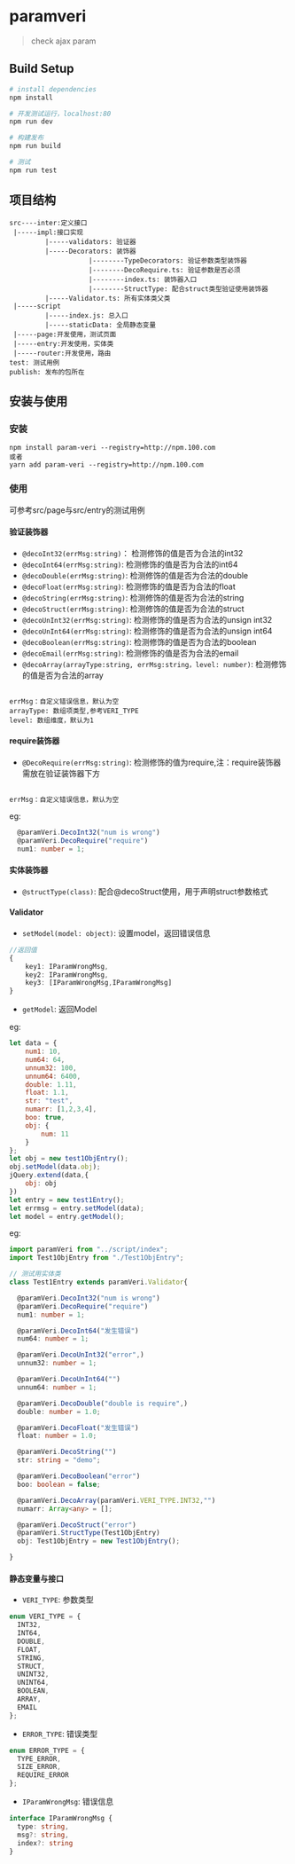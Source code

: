 # paramveri

> check ajax param

## Build Setup

``` bash
# install dependencies
npm install

# 开发测试运行，localhost:80
npm run dev

# 构建发布
npm run build

# 测试
npm run test
```


## 项目结构
```
src----inter:定义接口
 |-----impl:接口实现
         |-----validators: 验证器
         |-----Decorators: 装饰器
                    |--------TypeDecorators: 验证参数类型装饰器
                    |--------DecoRequire.ts: 验证参数是否必须
                    |--------index.ts: 装饰器入口
                    |--------StructType: 配合struct类型验证使用装饰器
         |-----Validator.ts: 所有实体类父类
 |-----script
         |-----index.js: 总入口
         |-----staticData: 全局静态变量
 |-----page:开发使用，测试页面
 |-----entry:开发使用，实体类
 |-----router:开发使用，路由
test: 测试用例
publish: 发布的包所在
```

## 安装与使用
### 安装
```
npm install param-veri --registry=http://npm.100.com
或者
yarn add param-veri --registry=http://npm.100.com
```
### 使用
可参考src/page与src/entry的测试用例

#### 验证装饰器
+ `@decoInt32(errMsg:string)`： 检测修饰的值是否为合法的int32
+ `@decoInt64(errMsg:string)`:  检测修饰的值是否为合法的int64
+ `@decoDouble(errMsg:string)`:  检测修饰的值是否为合法的double
+ `@decoFloat(errMsg:string)`:  检测修饰的值是否为合法的float
+ `@decoString(errMsg:string)`:  检测修饰的值是否为合法的string
+ `@decoStruct(errMsg:string)`:  检测修饰的值是否为合法的struct
+ `@decoUnInt32(errMsg:string)`:  检测修饰的值是否为合法的unsign int32
+ `@decoUnInt64(errMsg:string)`:  检测修饰的值是否为合法的unsign int64
+ `@decoBoolean(errMsg:string)`:  检测修饰的值是否为合法的boolean
+ `@decoEmail(errMsg:string)`:  检测修饰的值是否为合法的email
+ `@decoArray(arrayType:string, errMsg:string，level: number)`:  检测修饰的值是否为合法的array

```

errMsg：自定义错误信息，默认为空
arrayType: 数组项类型,参考VERI_TYPE
level: 数组维度，默认为1

```

#### require装饰器
+ `@DecoRequire(errMsg:string)`: 检测修饰的值为require,注：require装饰器需放在验证装饰器下方

```

errMsg：自定义错误信息，默认为空

```
eg:
```ts
  @paramVeri.DecoInt32("num is wrong")
  @paramVeri.DecoRequire("require")
  num1: number = 1;
```

#### 实体装饰器
+ `@structType(class)`: 配合@decoStruct使用，用于声明struct参数格式

#### Validator
+ `setModel(model: object)`: 设置model，返回错误信息

```ts
//返回值
{
    key1: IParamWrongMsg,
    key2: IParamWrongMsg,
    key3: [IParamWrongMsg,IParamWrongMsg]
}

```

+ `getModel`: 返回Model

eg:
```js
let data = {
    num1: 10,
    num64: 64,
    unnum32: 100,
    unnum64: 6400,
    double: 1.11,
    float: 1.1,
    str: "test",
    numarr: [1,2,3,4],
    boo: true,
    obj: {
        num: 11
    }
};
let obj = new test1ObjEntry();
obj.setModel(data.obj);
jQuery.extend(data,{
    obj: obj
})
let entry = new test1Entry();
let errmsg = entry.setModel(data);
let model = entry.getModel();
```

eg:
```ts
import paramVeri from "../script/index";
import Test1ObjEntry from "./Test1ObjEntry";

// 测试用实体类
class Test1Entry extends paramVeri.Validator{

  @paramVeri.DecoInt32("num is wrong")
  @paramVeri.DecoRequire("require")
  num1: number = 1;

  @paramVeri.DecoInt64("发生错误")
  num64: number = 1;

  @paramVeri.DecoUnInt32("error",)
  unnum32: number = 1;

  @paramVeri.DecoUnInt64("")
  unnum64: number = 1;

  @paramVeri.DecoDouble("double is require",)
  double: number = 1.0;

  @paramVeri.DecoFloat("发生错误")
  float: number = 1.0;

  @paramVeri.DecoString("")
  str: string = "demo";

  @paramVeri.DecoBoolean("error")
  boo: boolean = false;

  @paramVeri.DecoArray(paramVeri.VERI_TYPE.INT32,"")
  numarr: Array<any> = [];

  @paramVeri.DecoStruct("error")
  @paramVeri.StructType(Test1ObjEntry)
  obj: Test1ObjEntry = new Test1ObjEntry();

}
```


#### 静态变量与接口
+ `VERI_TYPE`: 参数类型

```js
enum VERI_TYPE = {
  INT32,
  INT64,
  DOUBLE,
  FLOAT,
  STRING,
  STRUCT,
  UNINT32,
  UNINT64,
  BOOLEAN,
  ARRAY,
  EMAIL
};
```
+ `ERROR_TYPE`: 错误类型

```js
enum ERROR_TYPE = {
  TYPE_ERROR,
  SIZE_ERROR,
  REQUIRE_ERROR
};
```

+ `IParamWrongMsg`: 错误信息

```ts
interface IParamWrongMsg {
  type: string,
  msg?: string,
  index?: string
}
```
